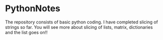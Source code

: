 # PythonNotes
The repository consists of basic python coding. I have completed slicing of strings so far. You will see more about slicing of lists, matrix, dictionaries and the list goes on!!
